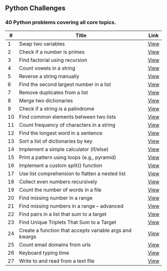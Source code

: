 ## Python Challenges

### 40 Python problems covering all core topics.

| # | Title | Link |
|---| ----- | ---- |
| 1 |  Swap two variables  |   [View](./40_problems_roadmap/1.swap_variables.py)   | 
| 2 |  Check if a number is primes  |   [View](./40_problems_roadmap/2.check_prime.py)   | 
| 3 |  Find factorial using recursion  |   [View](./40_problems_roadmap/3.calculate_factorial.py)   | 
| 4 |  Count vowels in a string  |   [View](./40_problems_roadmap/4.count_vowels.py)   | 
| 5 |  Reverse a string manually  |   [View](./40_problems_roadmap/5.reverse_string.py)   | 
| 6 |  Find the second largest number in a list  |   [View](./40_problems_roadmap/6.second_largest_number.py)   | 
| 7 |  Remove duplicates from a list  |   [View](./40_problems_roadmap/7.remove_duplicates_from_list.py)   | 
| 8 |  Merge two dictionaries  |   [View](./40_problems_roadmap/8.merge_two_dicts.py)   | 
| 9 |  Check if a string is a palindrome  |   [View](./40_problems_roadmap/9.is_palindrome.py)   | 
| 10 | Find common elements between two lists |   [View](./40_problems_roadmap/10.find_common_elements.py)   | 
| 11 | Count frequency of characters in a string |   [View](./40_problems_roadmap/11.count_char_frequency.py)   | 
| 12 | Find the longest word in a sentence  |   [View](./40_problems_roadmap/12.longest_word_in_sentence.py)   | 
| 13 | Sort a list of dictionaries by key  |   [View](./40_problems_roadmap/13.sort_dict_list_by_key.py)   | 
| 14 | Implement a simple calculator (if/else) |   [View](./40_problems_roadmap/14.simple_calculator.py)   | 
| 15 | Print a pattern using loops (e.g., pyramid) |   [View](./40_problems_roadmap/15.pyramid_pattern.py)   | 
| 16 | Implement a custom split() function |   [View](./40_problems_roadmap/16.custom_split.py)   | 
| 17 | Use list comprehension to flatten a nested list |   [View](./40_problems_roadmap/17.flatten_nested_list.py)   | 
| 18 | Collect even numbers recursively |   [View](./40_problems_roadmap/18.collect_even_numbers_recursively.py)   | 
| 19 | Count the number of words in a file  |   [View](./40_problems_roadmap/19.count_words_in_file.py)   | 
| 20 | Find missing number in a range  |   [View](./40_problems_roadmap/20.find_missing_number.py)   | 
| 21 | Find missing numbers in a range – advanced |   [View](./40_problems_roadmap/21.find_missing_numbers_advanced.py)   | 
| 22 | Find pairs in a list that sum to a target |   [View](./40_problems_roadmap/22.find_pairs_with_sum.py)   | 
| 23 | Find Unique Triplets That Sum to a Target |   [View](./40_problems_roadmap/23.find_triples_with_sum.py)   | 
| 24 | Create a function that accepts variable args and kwargs |   [View](./40_problems_roadmap/24.variable_args_kwargs.py)   | 
| 25 | Count email domains from urls |   [View](./40_problems_roadmap/25.count_email_domains_from_urls.py)   | 
| 26 | Keyboard typing time |   [View](./40_problems_roadmap/26.keyboard_typing_time.py)   | 
| 27 | Write to and read from a text file |   [View](./40_problems_roadmap/27.pythagorean_triplet_count.py)   | 
